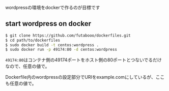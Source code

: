 wordpressの環境をdockerで作るのが目標です

## start wordpress on docker
```bash
$ git clone https://github.com/futabooo/dockerfiles.git
$ cd path/to/dockerfiles
$ sudo docker build -t centos:wordpress .
$ sudo docker run -p 49174:80 -d centos:wordpress
```

`49174:80`はコンテナ側の49174ポートをホスト側の80ポートとつないでるだけなので、任意の値で。

Dockerfile内のwordpressの設定部分でURIをexample.comにしているが、ここも任意の値で。
